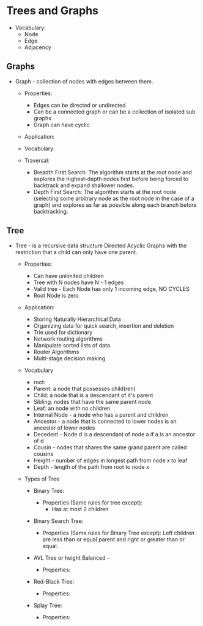 # Trees and Graphs

* Vocabulary:
	* Node
	* Edge
	* Adjacency 

## Graphs

* Graph - collection of nodes with edges between them.
    
    * Properties:
		* Edges can be directed or undirected
		* Can be a connected graph or can be a collection of isolated sub graphs
		* Graph can have cyclic
	
	* Application:
	
	* Vocabulary:
	
	* Traversal:
		* Breadth First Search: The algorithm starts at the root node and explores the highest-depth nodes first before being forced to backtrack and expand shallower nodes.
		* Depth First Search:  The algorithm starts at the root node (selecting some arbitrary node as the root node in the case of a graph) and explores as far as possible along each branch before backtracking.

## Tree
* Tree - is a recursive data structure Directed Acyclic Graphs with the restriction that a child can only have one parent.
    * Properties:
	    * Can have unlimited children
	    * Tree with N nodes have N - 1 edges
	    * Valid tree - Each Node has only 1 incoming edge, NO CYCLES
	    * Root Node is zero
    * Application: 
        * Storing Naturally Hierarchical Data
        * Organizing data for quick search, insertion and deletion
        * Trie used for dictionary
        * Network routing algorithms
        * Manipulate sorted lists of data
        * Router Algorithms
        * Multi-stage decision making
    * Vocabulary
        * root: 
        * Parent: a node that possesses child(ren)
        * Child: a node that is a descendant of it's parent
        * Sibling: nodes that have the same parent node
        * Leaf: an node with no children
        * Internal Node - a node who has a parent and children
        * Ancestor - a node that is connected to lower nodes is an ancestor of lower nodes
        * Decedent - Node d is a descendant of node a if a is an ancestor of d
        * Cousin - nodes that shares the same grand parent are called cousins 
        * Height - number of edges in longest path from node x to leaf
        * Depth - length of the path from root to node x

	* Types of Tree
		* Binary Tree: 
			* Properties (Same rules for tree except):
                * Has at most 2 children
                
		* Binary Search Tree: 
			* Properties (Same rules for Binary Tree except): Left children are less than or equal parent and right or greater than or equal.
			
		* AVL Tree or height Balanced -
			* Properties:
			
		* Red-Black Tree:
			* Properties:
			
		* Splay Tree:
		    * Properties:
